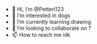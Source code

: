 - 👋 Hi, I’m @Petteri123
- 👀 I’m interested in dogs
- 🌱 I’m currently learning drawing
- 💞️ I’m looking to collaborate on ?
- 📫 How to reach me idk

<!---
Petteri123/Petteri123 is a ✨ special ✨ repository because its `README.md` (this file) appears on your GitHub profile.
You can click the Preview link to take a look at your changes.
--->
